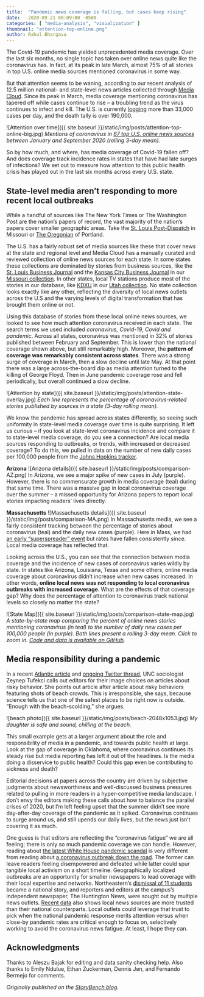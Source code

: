 ```yaml
---
title:  "Pandemic news coverage is falling, but cases keep rising"
date:   2020-09-21 00:09:00 -0500
categories: [ "media-analysis", "visualization" ]
thumbnail: "attention-top-online.png"
author: Rahul Bhargava
---
```


The Covid-19 pandemic has yielded unprecedented media coverage. Over the last six months, no single topic has taken over online news quite like the coronavirus has. In fact, at its peak in late March, almost 75% of all stories in top U.S. online media sources mentioned coronavirus in some way.

But that attention seems to be waning, according to our recent analysis of 12.5 million national- and state-level news articles collected through [Media Cloud](https://mediacloud.org/). Since its peak in March, media coverage mentioning coronavirus has tapered off while cases continue to rise – a troubling trend as the virus continues to infect and kill. The U.S. is currently [logging](https://www.nytimes.com/interactive/2020/us/coronavirus-us-cases.html?action=click&module=Top%20Stories&pgtype=Homepage) more than 33,000 cases per day, and the death tally is over 190,000.

![Attention over time]({{ site.baseurl }}/static/img/posts/attention-top-online-big.jpg)
*Mentions of coronavirus in [87 top U.S. online news sources](https://sources.mediacloud.org/#/collections/186572516) between January and September 2020 (rolling 3-day mean).*

So by how much, and where, has media coverage of Covid-19 fallen off? And does coverage track incidence rates in states that have had late surges of infections? We set out to measure how attention to this public health crisis has played out in the last six months across every U.S. state.

## State-level media aren’t responding to more recent local outbreaks

While a handful of sources like The New York Times or The Washington Post are the nation’s papers of record, the vast majority of the nation’s papers cover smaller geographic areas. Take the [St. Louis Post-Dispatch](https://www.stltoday.com/) in Missouri or [The Oregonian](https://www.oregonlive.com/) of Portland.

The U.S. has a fairly robust set of media sources like these that cover news at the state and regional level and Media Cloud has a manually curated and reviewed collection of online news sources for each state. In some states these collections are dominated by stories from business sources, like the [St. Louis Business Journal](https://sources.mediacloud.org/#/sources/1255) and the [Kansas City Business Journal](https://sources.mediacloud.org/#/sources/661741) in our [Missouri collection](https://sources.mediacloud.org/#/collections/38381321). In other states, local TV stations produce most of the stories in our database, like [KDXU](https://sources.mediacloud.org/#/sources/663628) in our [Utah collection](https://sources.mediacloud.org/#/collections/38381406). No state collection looks exactly like any other, reflecting the diversity of local news outlets across the U.S and the varying levels of digital transformation that has brought them online or not.

Using this database of stories from these local online news sources, we looked to see how much attention coronavirus received in each state. The search terms we used included <i>coronavirus, Covid-19, Covid and pandemic</i>. Across all states, coronavirus was mentioned in 32% of stories published between February and September. This is lower than the national coverage shown above, but still remarkably high. Moreover, the <b>pattern of coverage was remarkably consistent across states</b>. There was a strong surge of coverage in March, then a slow decline until late May. At that point there was a large across-the-board dip as media attention turned to the killing of George Floyd. Then in June pandemic coverage rose and fell periodically, but overall continued a slow decline.

![Attention by state]({{ site.baseurl }}/static/img/posts/attention-state-overlay.jpg)
*Each line represents the percentage of coronavirus-related stories published by sources in a state (3-day rolling mean).*

We know the pandemic has spread across states differently, so seeing such uniformity in state-level media coverage over time is quite surprising. It left us curious – if you look at state-level coronavirus incidence and compare it to state-level media coverage, do you see a connection? Are local media sources responding to outbreaks, or trends, with increased or decreased coverage? To do this, we pulled in data on the number of new daily cases per 100,000 people from the [Johns Hopkins tracker](https://coronavirus.jhu.edu/).

<b>Arizona</b>
![Arizona details]({{ site.baseurl }}/static/img/posts/comparison-AZ.png)
In Arizona, we see a major spike of new cases in July (purple). However, there is no commensurate growth in media coverage (teal) during that same time. There was a massive gap in local coronavirus coverage over the summer – a missed opportunity for Arizona papers to report local stories impacting readers’ lives directly.

<b>Massachusetts</b>
![Massachusetts details]({{ site.baseurl }}/static/img/posts/comparison-MA.png)
In Massachusetts media, we see a fairly consistent tracking between the percentage of stories about coronavirus (teal) and the daily new cases (purple). Here in Mass, we had [an early “superspreader” event](https://www.wbur.org/commonhealth/2020/08/25/genetic-fingerprints-biogen-superspreader-boston) but rates have fallen consistently since. Local media coverage has reflected that.

Looking across the U.S., you can see that the connection between media coverage and the incidence of new cases of coronavirus varies wildly by state. In states like Arizona, Louisiana, Texas and some others, online media coverage about coronavirus didn’t increase when new cases increased. In other words, <b>online local news was not responding to local coronavirus outbreaks with increased coverage</b>. What are the effects of that coverage gap? Why does the percentage of attention to coronavirus track national levels so closely no matter the state?

![State Map]({{ site.baseurl }}/static/img/posts/comparison-state-map.jpg)
*A state-by-state map comparing the percent of online news stories mentioning coronavirus (in teal) to the number of daily new cases per 100,000 people (in purple). Both lines present a rolling 3-day mean. Click to zoom in. [Code and data is available on GitHub](https://github.com/rahulbot/US-Coronavirus-State-Media-Coverage).*

## Media responsibility during a pandemic

In a recent [Atlantic article](https://www.theatlantic.com/health/archive/2020/07/it-okay-go-beach/613849/) and [ongoing Twitter thread](https://twitter.com/zeynep/status/1279432888048594944?lang=en), UNC sociologist Zeynep Tufekci calls out editors for their image choices on articles about risky behavior. She points out article after article about risky behaviors featuring shots of beach crowds. This is irresponsible, she says, because science tells us that one of the safest places to be right now is outside. “Enough with the beach-scolding,” she argues.

![beach photo]({{ site.baseurl }}/static/img/posts/beach-2048x1053.jpg)
*My daughter is safe and sound, chilling at the beach.*

This small example gets at a larger argument about the role and responsibility of media in a pandemic, and towards public health at large. Look at the gap of coverage in Oklahoma, where coronavirus continues its steady rise but media reporting has left it out of the headlines. Is the media doing a disservice to public health? Could this gap even be contributing to sickness and death?

Editorial decisions at papers across the country are driven by subjective judgments about newsworthiness and well-discussed business pressures related to pulling in more readers in a hyper-competitive media landscape. I don’t envy the editors making these calls about how to balance the parallel crises of 2020, but I’m left feeling upset that the summer didn’t see more day-after-day coverage of the pandemic as it spiked. Coronavirus continues to surge around us, and still upends our daily lives, but the news just isn’t covering it as much.

One guess is that editors are reflecting the “coronavirus fatigue” we are all feeling; there is only so much pandemic coverage we can handle. However, reading about [the latest White House pandemic scandal](https://www.washingtonpost.com/us-policy/2020/09/17/usps-trump-coronavirus-amazon-foia/) is very different from reading about [a coronavirus outbreak down the road](https://www.boston.com/news/coronavirus/2020/08/28/covid-19-cases-maine-wedding-big-moose-inn). The former can leave readers feeling disempowered and defeated while latter could spur tangible local activism on a short timeline. Geographically localized outbreaks are an opportunity for smaller newspapers to lead coverage with their local expertise and networks. Northeastern’s [dismissal of 11 students](https://huntnewsnu.com/63154/campus/dismissed-nu-in-students-refunded-tuition-for-spring-semester/) became a national story, and reporters and editors at the campus’s independent newspaper, The Huntington News, were sought out by multiple news outlets. [Recent data](https://knightfoundation.org/articles/local-news-is-more-trusted-than-national-news-but-that-could-change/) also shows local news sources are more trusted than their national counterparts. Local outlets could leverage that trust to pick when the national pandemic response merits attention versus when close-by pandemic rates are critical enough to focus on, selectively working to avoid the coronavirus news fatigue. At least, I hope they can.

## Acknowledgments

Thanks to Aleszu Bajak for editing and data sanity checking help. Also thanks to Emily Ndulue, Ethan Zuckerman, Dennis Jen, and Fernando Bermejo for comments.

*Originally published on the [StoryBench blog](https://www.storybench.org/pandemic-news-coverage-is-falling-but-cases-keep-rising/).*
